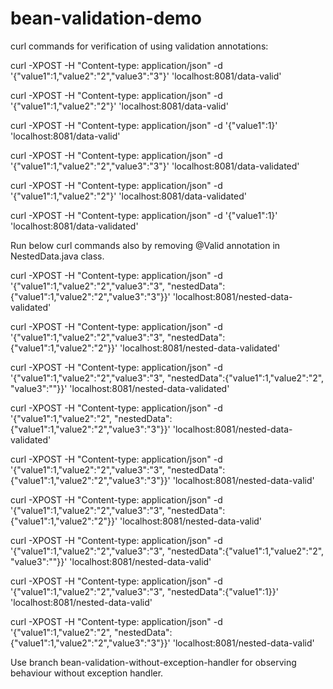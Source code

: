# bean-validation-demo
curl commands for verification of using validation annotations:

curl -XPOST -H "Content-type: application/json" -d '{"value1":1,"value2":"2","value3":"3"}' 'localhost:8081/data-valid'

curl -XPOST -H "Content-type: application/json" -d '{"value1":1,"value2":"2"}' 'localhost:8081/data-valid'

curl -XPOST -H "Content-type: application/json" -d '{"value1":1}' 'localhost:8081/data-valid'

curl -XPOST -H "Content-type: application/json" -d '{"value1":1,"value2":"2","value3":"3"}' 'localhost:8081/data-validated'

curl -XPOST -H "Content-type: application/json" -d '{"value1":1,"value2":"2"}' 'localhost:8081/data-validated'

curl -XPOST -H "Content-type: application/json" -d '{"value1":1}' 'localhost:8081/data-validated'






Run below curl commands also by removing @Valid annotation in NestedData.java class.

curl -XPOST -H "Content-type: application/json" -d '{"value1":1,"value2":"2","value3":"3", "nestedData":{"value1":1,"value2":"2","value3":"3"}}' 'localhost:8081/nested-data-validated'

curl -XPOST -H "Content-type: application/json" -d '{"value1":1,"value2":"2","value3":"3", "nestedData":{"value1":1,"value2":"2"}}' 'localhost:8081/nested-data-validated'

curl -XPOST -H "Content-type: application/json" -d '{"value1":1,"value2":"2","value3":"3", "nestedData":{"value1":1,"value2":"2", "value3":""}}' 'localhost:8081/nested-data-validated'

curl -XPOST -H "Content-type: application/json" -d '{"value1":1,"value2":"2", "nestedData":{"value1":1,"value2":"2","value3":"3"}}' 'localhost:8081/nested-data-validated'

curl -XPOST -H "Content-type: application/json" -d '{"value1":1,"value2":"2","value3":"3", "nestedData":{"value1":1,"value2":"2","value3":"3"}}' 'localhost:8081/nested-data-valid'

curl -XPOST -H "Content-type: application/json" -d '{"value1":1,"value2":"2","value3":"3", "nestedData":{"value1":1,"value2":"2"}}' 'localhost:8081/nested-data-valid'

curl -XPOST -H "Content-type: application/json" -d '{"value1":1,"value2":"2","value3":"3", "nestedData":{"value1":1,"value2":"2", "value3":""}}' 'localhost:8081/nested-data-valid'

curl -XPOST -H "Content-type: application/json" -d '{"value1":1,"value2":"2","value3":"3", "nestedData":{"value1":1}}' 'localhost:8081/nested-data-valid'

curl -XPOST -H "Content-type: application/json" -d '{"value1":1,"value2":"2", "nestedData":{"value1":1,"value2":"2","value3":"3"}}' 'localhost:8081/nested-data-valid'


Use branch bean-validation-without-exception-handler for observing behaviour without exception handler.

